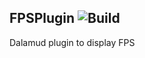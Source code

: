 ## FPSPlugin ![Build](https://github.com/Caraxi/FPSPlugin/workflows/Build/badge.svg)

Dalamud plugin to display FPS
